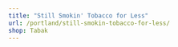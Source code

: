 ```yaml
---
title: "Still Smokin' Tobacco for Less"
url: /portland/still-smokin-tobacco-for-less/
shop: Tabak
---
```

